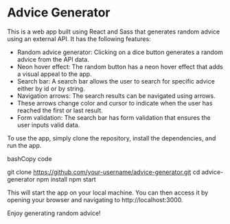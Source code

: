 # Advice Generator

This is a web app built using React and Sass that generates random advice using an external API. It has the following features:

- Random advice generator: Clicking on a dice button generates a random advice from the API data.
- Neon hover effect: The random button has a neon hover effect that adds a visual appeal to the app.
- Search bar: A search bar allows the user to search for specific advice either by id or by string.
- Navigation arrows: The search results can be navigated using arrows. 
- These arrows change color and cursor to indicate when the user has reached the first or last result.
- Form validation: The search bar has form validation that ensures the user inputs valid data.

To use the app, simply clone the repository, install the dependencies, and run the app.

bashCopy code

git clone https://github.com/your-username/advice-generator.git cd advice-generator npm install npm start 

This will start the app on your local machine. You can then access it by opening your browser and navigating to http://localhost:3000.

Enjoy generating random advice!


